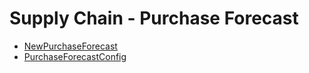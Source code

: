 <div class="ignore-in-full-text-search">

# Supply Chain - Purchase Forecast
  - [NewPurchaseForecast](/modules/supplychain-purchase-forecast/NewPurchaseForecast.md)
  - [PurchaseForecastConfig](/modules/supplychain-purchase-forecast/PurchaseForecastConfig.md)

</div>
